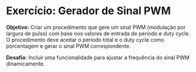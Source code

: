 # Exercício: Gerador de Sinal PWM

**Objetivo:** Criar um procedimento que gere um sinal PWM (modulação por largura de pulso) com base nos valores de entrada de período e duty cycle. O procedimento deve aceitar o período total e o duty cycle como porcentagem e gerar o sinal PWM correspondente.

**Desafio**: Incluir uma funcionalidade para ajustar a frequência do sinal PWM dinamicamente.
